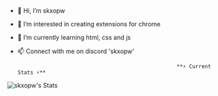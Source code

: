 - 👋 Hi, I’m skxopw
- 👀 I’m interested in creating extensions for chrome 
- 🌱 I’m currently learning html, css and js
- 📫 Connect with me on discord 'skxopw'

                                                         **⚡ Current Stats ⚡**
![skxopw's Stats](https://github-readme-stats.vercel.app/api?username=skxopw&theme=midnight-purple&show_icons=true&hide_border=true&count_private=true)

<!---
skxopw/skxopw is a ✨ special ✨ repository because its `README.md` (this file) appears on your GitHub profile.
You can click the Preview link to take a look at your changes.
--->
